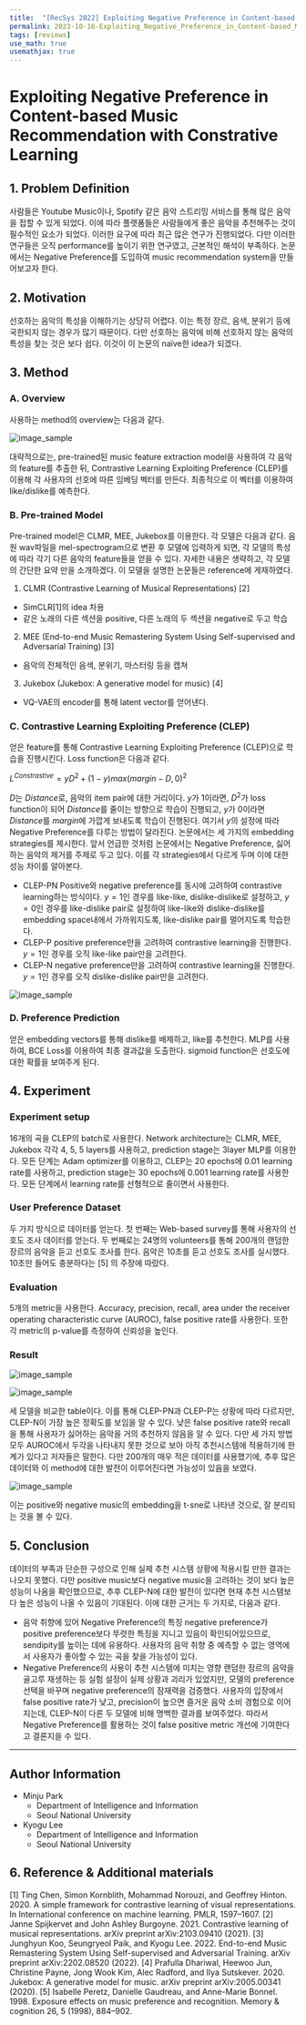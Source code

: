 ```yaml
---
title:  "[RecSys 2022] Exploiting Negative Preference in Content-based Music Recommendation with Contrastive Learning"
permalink: 2023-10-16-Exploiting_Negative_Preference_in_Content-based_Music_Recommendation_with_Contrastive_Learning.html
tags: [reviews]
use_math: true
usemathjax: true
---
```


# **Exploiting Negative Preference in Content-based Music Recommendation with Constrative Learning**



## **1. Problem Definition**

  사람들은 Youtube Music이나, Spotify 같은 음악 스트리밍 서비스를 통해 많은 음악을 접할 수 있게 되었다.  이에 따라 플랫폼들은 사람들에게 좋은 음악을 추천해주는 것이 필수적인 요소가 되었다.  이러한 요구에 따라 최근 많은 연구가 진행되었다. 다만 이러한 연구들은 오직 performance를 높이기 위한 연구였고, 근본적인 해석이 부족하다. 논문에서는 Negative Preference를 도입하여 music recommendation system을 만들어보고자 한다.

## **2. Motivation**

선호하는 음악의 특성을 이해하기는 상당히 어렵다. 이는 특정 장르, 음색, 분위기 등에 국한되지 않는 경우가 많기 때문이다. 다만 선호하는 음악에 비해 선호하지 않는 음악의 특성을 찾는 것은 보다 쉽다. 이것이 이 논문의 naïve한 idea가 되겠다.

## **3. Method**

### A. Overview
사용하는 method의 overview는 다음과 같다.

![image_sample](https://i.ibb.co/s9XNpym/image.png)

대략적으로는, pre-trained된 music feature extraction model을 사용하여 각 음악의 feature를 추출한 뒤, Contrastive Learning Exploiting Preference (CLEP)를 이용해 각 사용자의 선호에 따른 임베딩 벡터를 만든다. 최종적으로 이 벡터를 이용하여 like/dislike를 예측한다.
  
### B. Pre-trained Model

Pre-trained model은 CLMR, MEE, Jukebox를 이용한다. 각 모델은 다음과 같다. 음원 wav파일을 mel-spectrogram으로 변환 후 모델에 입력하게 되면, 각 모델의 특성에 따라 각기 다른 음악의 feature들을 얻을 수 있다. 자세한 내용은 생략하고, 각 모델의 간단한 요약 만을 소개하겠다. 이 모델을 설명한 논문들은 reference에 게재하였다.

 1. CLMR (Contrastive Learning of Musical Representations) [2]
 - SimCLR[1]의 idea 차용
 - 같은 노래의 다른 섹션을 positive, 다른 노래의 두 섹션을 negative로 두고 학습
 2. MEE (End-to-end Music Remastering System Using Self-supervised and Adversarial Training) [3]
 - 음악의 전체적인 음색, 분위기, 마스터링 등을 캡쳐
 3. Jukebox (Jukebox: A generative model for music) [4]
 - VQ-VAE의 encoder를 통해 latent vector를 얻어낸다.

### C. Contrastive Learning Exploiting Preference (CLEP)

얻은 feature를 통해 Contrastive Learning Exploiting Preference (CLEP)으로 학습을 진행시킨다. Loss function은 다음과 같다.

$L^ {Constrastive} = yD^2 + (1-y)max(margin - D, 0)^2$

$D$는 $Distance$로, 음악의 item pair에 대한 거리이다. $y$가 $1$이라면, $D^2$가 loss function이 되어 $Distance$를 줄이는 방향으로 학습이 진행되고, $y$가 $0$이라면 $Distance$를 $margin$에 가깝게 보내도록 학습이 진행된다. 여기서 $y$의 설정에 따라 Negative Preference를 다루는 방법이 달라진다. 논문에서는 세 가지의 embedding strategies를 제시한다. 앞서 언급한 것처럼 논문에서는 Negative Preference, 싫어하는 음악의 제거를 주제로 두고 있다. 이를 각 strategies에서 다르게 두며 이에 대한 성능 차이를 알아본다.

 - CLEP-PN
Positive와 negative preference를 동시에 고려하여 contrastive learning하는 방식이다. $y = 1$인 경우를 like-like, dislike-dislike로 설정하고, $y = 0$인 경우를 like-dislike pair로 설정하여 like-like와 dislike-dislike를 embedding space내에서 가까워지도록, like-dislike pair를 멀어지도록 학습한다.
 - CLEP-P
 positive preference만을 고려하여 contrastive learning을 진행한다. $y = 1$인 경우를 오직 like-like pair만을 고려한다.
 - CLEP-N
 negative preference만을 고려하여 contrastive learning을 진행한다. $y = 1$인 경우를 오직 dislike-dislike pair만을 고려한다.

![image_sample](https://i.ibb.co/Ycqvm9z/1.png)

### D. Preference Prediction

얻은 embedding vectors를 통해 dislike를 배제하고, like를 추천한다. MLP를 사용하여, BCE Loss를 이용하여 최종 결과값을 도출한다. sigmoid function은 선호도에 대한 확률을 보여주게 된다.

## **4. Experiment**

### **Experiment setup**

16개의 곡을 CLEP의 batch로 사용한다. Network architecture는 CLMR, MEE, Jukebox 각각 4, 5, 5 layers를 사용하고, prediction stage는 3layer MLP를 이용한다. 모든 단계는 Adam optimizer를 이용하고, CLEP는 20 epochs에 0.01 learning rate를 사용하고, prediction stage는 30 epochs에 0.001 learning rate를 사용한다. 모든 단계에서 learning rate를 선형적으로 줄이면서 사용한다.

### User Preference Dataset

두 가지 방식으로 데이터를 얻는다. 첫 번째는 Web-based survey를 통해 사용자의 선호도 조사 데이터를 얻는다. 두 번째로는 24명의 volunteers를 통해 200개의 랜덤한 장르의 음악을 듣고 선호도 조사를 한다. 음악은 10초를 듣고 선호도 조사를 실시했다. 10초만 들어도 충분하다는 [5] 의 주장에 따랐다.

### Evaluation

5개의 metric을 사용한다. Accuracy, precision, recall, area under the receiver operating characteristic curve (AUROC), false positive rate를 사용한다. 또한 각 metric의 p-value를 측정하여 신뢰성을 높인다.

### **Result**

![image_sample](https://i.ibb.co/MR06Fj4/2.png)

![image_sample](https://i.ibb.co/WzQwWSV/3.png)

세 모델을 비교한 table이다. 이를 통해 CLEP-PN과 CLEP-P는 상황에 따라 다르지만, CLEP-N이 가장 높은 정확도를 보임을 알 수 있다. 낮은 false positive rate와 recall을 통해 사용자가 싫어하는 음악을 거의 추천하지 않음을 알 수 있다. 다만 세 가지 방법 모두 AUROC에서 두각을 나타내지 못한 것으로 보아 아직 추천시스템에 적용하기에 한계가 있다고 저자들은 말한다. 다만 200개의 매우 적은 데이터를 사용했기에, 추후 많은 데이터와 이 method에 대한 발전이 이루어진다면 가능성이 있음을 보였다.

![image_sample](https://i.ibb.co/FgR2w33/4.png)

이는 positive와 negative music의 embedding을 t-sne로 나타낸 것으로, 잘 분리되는 것을 볼 수 있다.

## **5. Conclusion**

데이터의 부족과 단순한 구성으로 인해 실제 추천 시스템 상황에 적용시킬 만한 결과는 나오지 못했다. 다만 positive music보다 negative music을 고려하는 것이 보다 높은 성능이 나옴을 확인했으므로, 추후 CLEP-N에 대한 발전이 있다면 현재 추천 시스템보다 높은 성능이 나올 수 있음이 기대된다. 이에 대한 근거는 두 가지로, 다음과 같다.

 - 음악 취향에 있어 Negative Preference의 특징
 negative preference가 positive preference보다 뚜렷한 특징을 지니고 있음이 확인되어있으므로, sendipity를 높이는 데에 유용하다. 사용자의 음악 취향 중 예측할 수 없는 영역에서 사용자가 좋아할 수 있는 곡을 찾을 가능성이 있다.
 - Negative Preference의 사용이 추천 시스템에 미치는 영향
랜덤한 장르의 음악을 골고루 재생하는 등 실험 설정이 실제 상황과 괴리가 있었지만, 모델의 preference 선택을 바꾸며 negative preference의 잠재력을 검증했다. 사용자의 입장에서 false positive rate가 낮고, precision이 높으면 즐거운 음악 소비 경험으로 이어지는데, CLEP-N이 다른 두 모델에 비해 명백한 결과를 보여주었다. 따라서 Negative Preference를 활용하는 것이 false positive metric 개선에 기여한다고 결론지을 수 있다.

----------

## **Author Information**

-   Minju Park
    -   Department of Intelligence and Information
    -   Seoul National University
-   Kyogu Lee
    -   Department of Intelligence and Information
    -   Seoul National University

## **6. Reference & Additional materials**

[1] Ting Chen, Simon Kornblith, Mohammad Norouzi, and Geoffrey Hinton. 2020. A simple framework for contrastive learning of visual representations. In International conference on machine learning. PMLR, 1597–1607.
[2] Janne Spijkervet and John Ashley Burgoyne. 2021. Contrastive learning of musical representations. arXiv preprint arXiv:2103.09410 (2021).
[3] Junghyun Koo, Seungryeol Paik, and Kyogu Lee. 2022. End-to-end Music Remastering System Using Self-supervised and Adversarial Training. arXiv preprint arXiv:2202.08520 (2022).
[4] Prafulla Dhariwal, Heewoo Jun, Christine Payne, Jong Wook Kim, Alec Radford, and Ilya Sutskever. 2020. Jukebox: A generative model for music. arXiv preprint arXiv:2005.00341 (2020).
[5] Isabelle Peretz, Danielle Gaudreau, and Anne-Marie Bonnel. 1998. Exposure effects on music preference and recognition. Memory & cognition 26, 5 (1998), 884–902.
